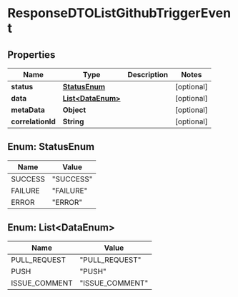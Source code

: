 # ResponseDTOListGithubTriggerEvent

## Properties
Name | Type | Description | Notes
------------ | ------------- | ------------- | -------------
**status** | [**StatusEnum**](#StatusEnum) |  |  [optional]
**data** | [**List&lt;DataEnum&gt;**](#List&lt;DataEnum&gt;) |  |  [optional]
**metaData** | **Object** |  |  [optional]
**correlationId** | **String** |  |  [optional]

<a name="StatusEnum"></a>
## Enum: StatusEnum
Name | Value
---- | -----
SUCCESS | &quot;SUCCESS&quot;
FAILURE | &quot;FAILURE&quot;
ERROR | &quot;ERROR&quot;

<a name="List<DataEnum>"></a>
## Enum: List&lt;DataEnum&gt;
Name | Value
---- | -----
PULL_REQUEST | &quot;PULL_REQUEST&quot;
PUSH | &quot;PUSH&quot;
ISSUE_COMMENT | &quot;ISSUE_COMMENT&quot;
